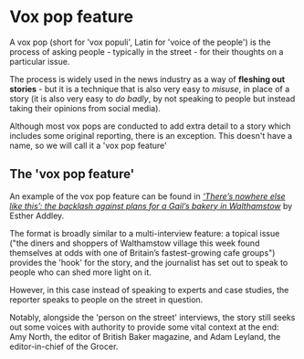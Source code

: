 # Vox pop feature

A vox pop (short for 'vox populi', Latin for 'voice of the people') is the process of asking people - typically in the street - for their thoughts on a particular issue.

The process is widely used in the news industry as a way of **fleshing out stories** - but it is a technique that is also very easy to *misuse*, in place of a story (it is also very easy to *do badly*, by not speaking to people but instead taking their opinions from social media).

Although most vox pops are conducted to add extra detail to a story which includes some original reporting, there is an exception. This doesn't have a name, so we will call it a 'vox pop feature'

## The 'vox pop feature'

An example of the vox pop feature can be found in *[‘There’s nowhere else like this’: the backlash against plans for a Gail’s bakery in Walthamstow](https://www.theguardian.com/uk-news/article/2024/aug/16/backlash-over-gails-bakery-plan-in-walthamstow-village)* by Esther Addley. 

The format is broadly similar to a multi-interview feature: a topical issue ("the diners and shoppers of Walthamstow village this week found themselves at odds with one of Britain’s fastest-growing cafe groups") provides the 'hook' for the story, and the journalist has set out to speak to people who can shed more light on it. 

However, in this case instead of speaking to experts and case studies, the reporter speaks to people on the street in question.

Notably, alongside the 'person on the street' interviews, the story still seeks out some voices with authority to provide some vital context at the end: Amy North, the editor of British Baker magazine, and Adam Leyland, the editor-in-chief of the Grocer. 





